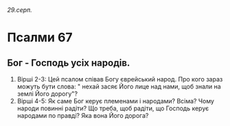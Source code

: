 
_29.серп._

# Псалми 67

## Бог - Господь усіх народів.
1. Вірші 2-3: Цей псалом співав Богу єврейський народ. Про кого зараз можуть бути слова: " нехай засяє Його лице над нами, щоб знали на землі Його дорогу"?
2. Вірші 4-5: Як саме Бог керує племенами і народами? Всіма? Чому народи повинні радіти? Що треба, щоб радіти, що Господь керує народами по правді? Яка вона Його дорога?
